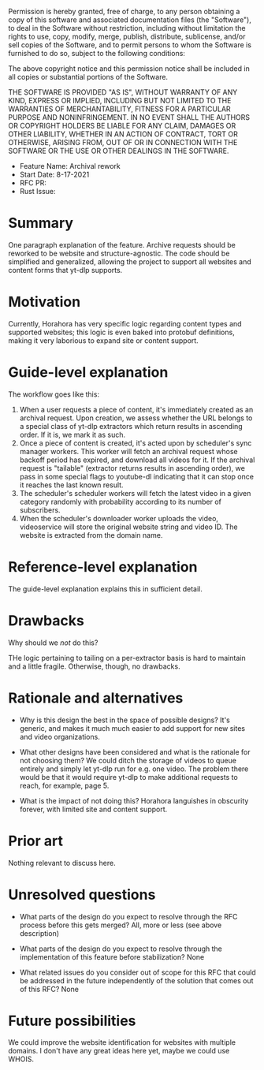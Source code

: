 Permission is hereby granted, free of charge, to any
person obtaining a copy of this software and associated
documentation files (the "Software"), to deal in the
Software without restriction, including without
limitation the rights to use, copy, modify, merge,
publish, distribute, sublicense, and/or sell copies of
the Software, and to permit persons to whom the Software
is furnished to do so, subject to the following
conditions:

The above copyright notice and this permission notice
shall be included in all copies or substantial portions
of the Software.

THE SOFTWARE IS PROVIDED "AS IS", WITHOUT WARRANTY OF
ANY KIND, EXPRESS OR IMPLIED, INCLUDING BUT NOT LIMITED
TO THE WARRANTIES OF MERCHANTABILITY, FITNESS FOR A
PARTICULAR PURPOSE AND NONINFRINGEMENT. IN NO EVENT
SHALL THE AUTHORS OR COPYRIGHT HOLDERS BE LIABLE FOR ANY
CLAIM, DAMAGES OR OTHER LIABILITY, WHETHER IN AN ACTION
OF CONTRACT, TORT OR OTHERWISE, ARISING FROM, OUT OF OR
IN CONNECTION WITH THE SOFTWARE OR THE USE OR OTHER
DEALINGS IN THE SOFTWARE.

- Feature Name: Archival rework
- Start Date: 8-17-2021
- RFC PR: 
- Rust Issue: 

# Summary
[summary]: #summary

One paragraph explanation of the feature.
Archive requests should be reworked to be website and structure-agnostic. The code should be simplified and generalized, allowing the project to support all websites and content forms that yt-dlp supports.

# Motivation
[motivation]: #motivation

Currently, Horahora has very specific logic regarding content types and supported websites; this logic is even baked into protobuf definitions, making it very laborious to expand site or content support.


# Guide-level explanation
[guide-level-explanation]: #guide-level-explanation

The workflow goes like this:
1. When a user requests a piece of content, it's immediately created as an archival request. Upon creation, we assess whether the URL belongs to a special class of yt-dlp extractors which return results in ascending order. If it is, we mark it as such.
2. Once a piece of content is created, it's acted upon by scheduler's sync manager workers. This worker will fetch an archival request whose backoff period has expired, and download all videos for it. If the archival request is "tailable" (extractor returns results in ascending order), we pass in some special flags to youtube-dl indicating that it can stop once it reaches the last known result.
3. The scheduler's scheduler workers will fetch the latest video in a given category randomly with probability according to its number of subscribers.
4. When the scheduler's downloader worker uploads the video, videoservice will store the original website string and video ID. The website is extracted from the domain name.

# Reference-level explanation
[reference-level-explanation]: #reference-level-explanation

The guide-level explanation explains this in sufficient detail.


# Drawbacks
[drawbacks]: #drawbacks

Why should we *not* do this?

THe logic pertaining to tailing on a per-extractor basis is hard to maintain and a little fragile. Otherwise, though, no drawbacks.

# Rationale and alternatives
[rationale-and-alternatives]: #rationale-and-alternatives

- Why is this design the best in the space of possible designs?
It's generic, and makes it much much easier to add support for new sites and video organizations.

- What other designs have been considered and what is the rationale for not choosing them?
We could ditch the storage of videos to queue entirely and simply let yt-dlp run for e.g. one video. The problem there would be that it would require yt-dlp to make additional requests to reach, for example, page 5.

- What is the impact of not doing this?
Horahora languishes in obscurity forever, with limited site and content support.

# Prior art
[prior-art]: #prior-art

Nothing relevant to discuss here.

# Unresolved questions
[unresolved-questions]: #unresolved-questions

- What parts of the design do you expect to resolve through the RFC process before this gets merged?
All, more or less (see above description)

- What parts of the design do you expect to resolve through the implementation of this feature before stabilization?
None

- What related issues do you consider out of scope for this RFC that could be addressed in the future independently of the solution that comes out of this RFC?
None

# Future possibilities
[future-possibilities]: #future-possibilities

We could improve the website identification for websites with multiple domains. I don't have any great ideas here yet, maybe we could use WHOIS.
